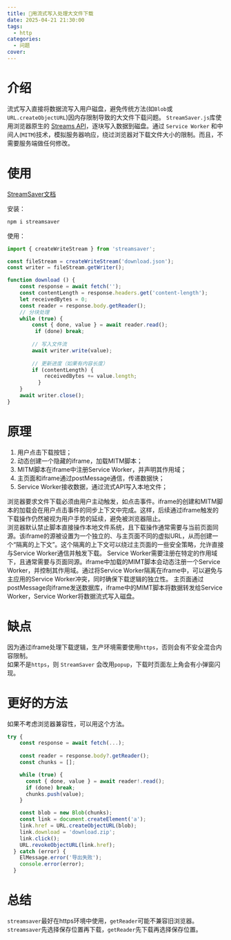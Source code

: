 ```yaml
---
title: 🎀用流式写入处理大文件下载
date: 2025-04-21 21:30:00
tags:
  - http
categories:
  - 问题
cover: 
---
```


# 介绍
流式写入直接将数据流写入用户磁盘，避免传统方法(如`Blob`或`URL.createObjectURL`)因内存限制导致的大文件下载问题。
`StreamSaver.js`库使用浏览器原生的 [Streams API](https://developer.mozilla.org/zh-CN/docs/Web/API/Streams_API)，逐块写入数据到磁盘。通过 `Service Worker` 和中间人(`MITM`)技术，模拟服务器响应，绕过浏览器对下载文件大小的限制。而且，不需要服务端做任何修改。

# 使用
[StreamSaver文档](https://github.com/jimmywarting/StreamSaver.js)  

安装：
```bash
npm i streamsaver
```
使用：
```js
import { createWriteStream } from 'streamsaver';

const fileStream = createWriteStream('download.json');
const writer = fileStream.getWriter();

function download () {
    const response = await fetch('');
    const contentLength = response.headers.get('content-length');
    let receivedBytes = 0;
    const reader = response.body.getReader();
    // 分块处理
    while (true) {
        const { done, value } = await reader.read();
         if (done) break;
          
        // 写入文件流
        await writer.write(value);
          
        // 更新进度（如果有内容长度）
        if (contentLength) {
            receivedBytes += value.length;
          }
    }
    await writer.close();
}
```
# 原理
1. 用户点击下载按钮；
2. 动态创建一个隐藏的iframe，加载MITM脚本；
3. MITM脚本在iframe中注册Service Worker，并声明其作用域；
4. 主页面和iframe通过postMessage通信，传递数据快；
5. Service Worker接收数据，通过流式API写入本地文件；

浏览器要求文件下载必须由用户主动触发，如点击事件。iframe的创建和MITM脚本的加载会在用户点击事件的同步上下文中完成。这样，后续通过iframe触发的下载操作仍然被视为用户手势的延续，避免被浏览器阻止。   
浏览器默认禁止脚本直接操作本地文件系统，且下载操作通常需要与当前页面同源。该iframe的源被设置为一个独立的、与主页面不同的虚拟URL，从而创建一个“隔离的上下文”。这个隔离的上下文可以绕过主页面的一些安全策略，允许直接与Service Worker通信并触发下载。
Service Worker需要注册在特定的作用域下，且通常需要与页面同源。iframe中加载的MIMT脚本会动态注册一个Service Worker，并控制其作用域。通过将Service Worker隔离在iframe中，可以避免与主应用的Service Worker冲突，同时确保下载逻辑的独立性。
主页面通过postMessage向iframe发送数据库，iframe中的MIMT脚本将数据转发给Service Worker，Service Worker将数据流式写入磁盘。

# 缺点
因为通过iframe处理下载逻辑，生产环境需要使用`https`，否则会有不安全混合内容限制。  
如果不是`https`，则 `StreamSaver` 会改用`popup`，下载时页面左上角会有小弹窗闪现。

# 更好的方法
如果不考虑浏览器兼容性，可以用这个方法。
```js
try {
    const response = await fetch(...);
    
    const reader = response.body?.getReader();
    const chunks = [];

    while (true) {
      const { done, value } = await reader!.read();
      if (done) break;
      chunks.push(value);
    }

    const blob = new Blob(chunks);
    const link = document.createElement('a');
    link.href = URL.createObjectURL(blob);
    link.download = 'download.zip';
    link.click();
    URL.revokeObjectURL(link.href);
  } catch (error) {
    ElMessage.error('导出失败');
    console.error(error);
  }
```
# 总结
`streamsaver`最好在https环境中使用，`getReader`可能不兼容旧浏览器。
`streamsaver`先选择保存位置再下载，`getReader`先下载再选择保存位置。